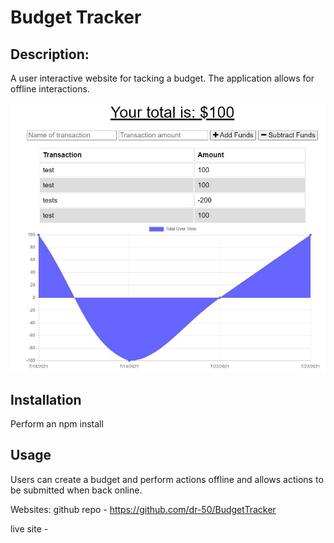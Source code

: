 # Budget Tracker 

## Description:
A user interactive website for tacking a budget. The application allows for offline interactions.

![screenshot](./public/images/BudgetTrackingScreenShot.JPG)

## Installation
Perform an npm install

## Usage
Users can create a budget and perform actions offline and allows actions to be submitted when back online.

Websites:
github repo -
https://github.com/dr-50/BudgetTracker

live site -
